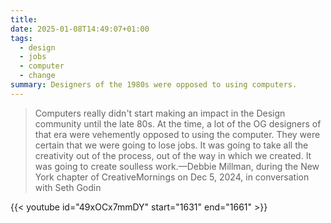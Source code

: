 ```yaml
---
title: 
date: 2025-01-08T14:49:07+01:00
tags:
  - design
  - jobs
  - computer
  - change
summary: Designers of the 1980s were opposed to using computers.
---
```

> Computers really didn't start making an impact in the Design community until the late 80s. At the time, a lot of the OG designers of that era were vehemently opposed to using the computer. They were certain that we were going to lose jobs. It was going to take all the creativity out of the process, out of the way in which we created. It was going to create soulless work.—Debbie Millman, during the New York chapter of CreativeMornings on Dec 5, 2024, in conversation with Seth Godin

{{< youtube id="49xOCx7mmDY" start="1631" end="1661" >}}